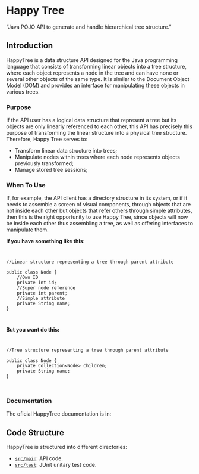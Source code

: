 
# Happy Tree

“Java POJO API to generate and handle hierarchical tree structure.”


## Introduction

HappyTree is a data structure API designed for the Java programming 
language that consists of transforming linear objects into a tree 
structure, where each object represents a node in the tree and can 
have none or several other objects of the same type. It is similar 
to the Document Object Model (DOM) and provides an interface for 
manipulating these objects in various trees.

### Purpose

If the API user has a logical data structure that represent a tree 
but its objects are only linearly referenced to each other, this 
API has precisely this purpose of transforming the linear structure 
into a physical tree structure. Therefore, Happy Tree serves to:

<ul>
<li>Transform linear data structure into trees;</li>
<li>Manipulate nodes within trees where each node represents objects
 previously transformed;</li>
<li>Manage stored tree sessions;</li>
</ul>

### When To Use

If, for example, the API client has a directory structure in its 
system, or if it needs to assemble a screen of visual components, 
through objects that are not inside each other but objects that 
refer others through simple attributes, then this is the right 
opportunity to use Happy Tree, since objects will now be inside 
each other thus assembling a tree, as well as offering interfaces 
to manipulate them.

<p><b>If you have something like this:</b></p>
<code>
<pre>
//Linear structure representing a tree through parent attribute<br/>  
public class Node {  
	//Own ID  
	private int id;  
	//Super node reference  
	private int parent;  
	//Simple attribute  
	private String name;  
}  
</pre>
</code>
<p><b>But you want do this:</b></p>
<code>
<pre>
//Tree structure representing a tree through parent attribute<br/>
public class Node {  
	private Collection&lt;Node&gt; children;  
	private String name;  
}  
</pre>
</code>

### Documentation

The oficial HappyTree documentation is in:

## Code Structure

HappyTree is structured into different directories:

- [`src/main`](./src/main): API code.
- [`src/test`](./src/test): JUnit unitary test code.
